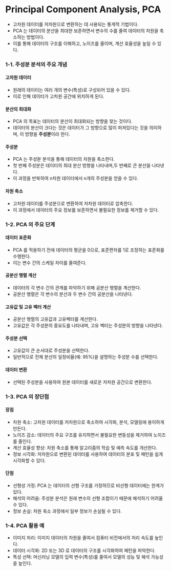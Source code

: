 # Principal Component Analysis, PCA
- 고차원 데이터를 저차원으로 변환하는 데 사용되는 통계적 기법이다.
- PCA 는 데이터의 분산을 최대한 보존하면서 변수의 수를 줄여 데이터의 차원을 축소하는 방법이다.
- 이를 통해 데이터의 구조를 이해하고, 노이즈를 줄이며, 계산 효율성을 높일 수 있다.

### 1-1. 주성분 분석의 주요 개념
#### 고차원 데이터
- 원래의 데이터는 여러 개의 변수(특성)로 구성되어 있을 수 있다.
- 이로 인해 데이터가 고차원 공간에 위치하게 된다.
#### 분산의 최대화
- PCA 의 목표는 데이터의 분산이 최대화되는 방향을 찾는 것이다.
- 데이터의 분산이 크다는 것은 데이터가 그 방향으로 많이 퍼져있다는 것을 의미하며,
  이 방향을 **주성분**이라 한다.
#### 주성분
- PCA 는 주성분 분석을 통해 데이터의 차원을 축소한다.
- 첫 번째 주성분은 데이터의 최대 분산 방향을 나타내며,두 번째로 큰 분산을 나타낸다.
- 이 과정을 반복하여 n차원 데이터에서 n개의 주성분을 얻을 수 있다.
#### 차원 축소
- 고차원 데이터를 주성분으로 변환하여 저차원 데이터로 압축한다.
- 이 과정에서 데이터의 주요 정보를 보존하면서 불필요한 정보를 제거할 수 있다.

### 1-2. PCA 의 주요 단계 
#### 데이터 표준화
- PCA 를 적용하기 전에 데이터의 평균을 0으로, 표준편차를 1로 조정하는 표준화를 수행한다.
- 이는 변수 간의 스케일 차이를 줄여준다.
#### 공분산 행렬 계산
- 데이터의 각 변수 간의 관계를 파악하기 위해 공분산 행렬을 계산한다.
- 공분산 행렬은 각 변수의 분산과 두 변수 간의 공분산을 나타낸다.
#### 고유값 및 고유 벡터 계산
- 공분산 행렬의 고유값과 고유벡터를 계산한다.
- 고유값은 각 주성분의 중요도를 나타내며, 고유 벡터는 주성분의 방향을 나타낸다.
#### 주성분 선택
- 고유값이 큰 순서대로 주성분을 선택한다.
- 일반적으로 전체 분산의 일정비율(예: 95%)을 설명하는 주성분 수를 선택한다.
#### 데이터 변환
- 선택된 주성분을 사용하여 원본 데이터를 새로운 저차원 공간으로 변환한다.
  
### 1-3. PCA 의 장단점
#### 장점
- 차원 축소: 고차원 데이터를 저차원으로 축소하여 시각화, 분석, 모델링에 용이하게 만든다.
- 노이즈 감소: 데이터의 주요 구조를 유지하면서 불필요한 변동성을 제거하여 노이즈를 줄인다.
- 계산 효율성 향상: 차원 축소를 통해 알고리즘의 학습 및 예측 속도를 개선한다.
- 정보 시각화: 저차원으로 변환된 데이터를 사용하여 데이터의 분포 및 패턴을 쉽게 시각화할 수 있다.
#### 단점
- 선형성 가정: PCA 는 데이터의 선형 구조를 가정하므로 비선형 데이터에는 한계가 있다.
- 해석의 어려움: 주성분 분석은 원래 변수의 선형 조합이기 때문에 해석하기 어려울 수 있다.
- 정보 손실: 차원 축소 과정에서 일부 정보가 손실될 수 있다.

### 1-4. PCA 활용 예
- 이미지 처리: 이미지 데이터의 차원을 줄여서 컴퓨터 비전에서의 처리 속도를 높인다.
- 데이터 시각화: 2D 또는 3D 로 데이터의 구조를 시각화하여 패턴을 파악한다.
- 특성 선택: 머신러닝 모델의 입력 변수(특성)를 줄여서 모델의 성능 및 해석 가능성을 높인다.
